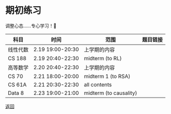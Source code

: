 # 期初练习

调整心态……专心学习！💯

| 科目     | 时间             | 范围            | 题目链接 |
| -------- | ---------------- | --------------- | -------- |
| 线性代数 | 2.19 19:00-20:30 | 上学期的内容    |          |
| CS 188   | 2.19 20:40-22:30 | midterm (to RL) |          |
| 高等数学 | 2.20 20:40-22:30 | 上学期的内容    |          |
| CS 70    | 2.21 18:00-20:00 | midterm 1 (to RSA)||
| CS 61A |2.21 20:30-22:30|all contents||
|Data 8| 2.23 19:00-21:00|midterm (to causality)||

[返回](/24sp/week0)